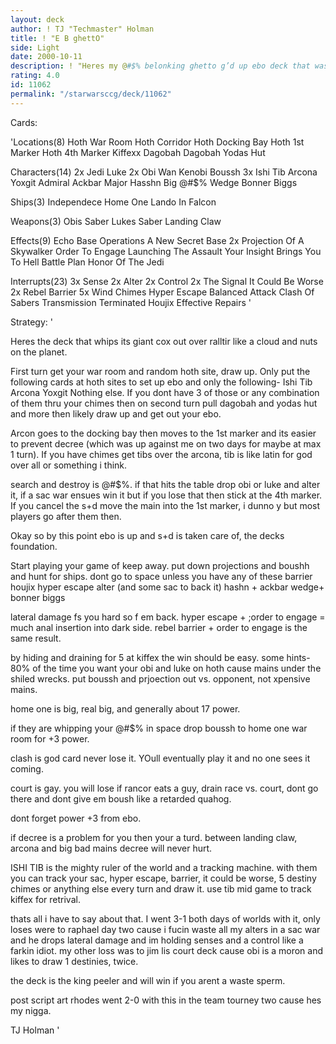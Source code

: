 ```yaml
---
layout: deck
author: ! TJ "Techmaster" Holman
title: ! "E B ghettO"
side: Light
date: 2000-10-11
description: ! "Heres my @#$% belonking ghetto g’d up ebo deck that was tha talk of the muthafucin town at dcon."
rating: 4.0
id: 11062
permalink: "/starwarsccg/deck/11062"
---
```

Cards: 

'Locations(8)
Hoth War Room
Hoth Corridor
Hoth Docking Bay
Hoth 1st Marker
Hoth 4th Marker
Kiffexx
Dagobah
Dagobah Yodas Hut

Characters(14)
2x Jedi Luke
2x Obi Wan Kenobi
Boussh
3x Ishi Tib
Arcona
Yoxgit
Admiral Ackbar
Major Hasshn
Big @#$% Wedge
Bonner Biggs

Ships(3)
Independece
Home One
Lando In Falcon

Weapons(3)
Obis Saber
Lukes Saber
Landing Claw

Effects(9)
Echo Base Operations
A New Secret Base
2x Projection Of A Skywalker
Order To Engage
Launching The Assault
Your Insight Brings You To Hell
Battle Plan
Honor Of The Jedi

Interrupts(23)
3x Sense
2x Alter
2x Control
2x The Signal
It Could Be Worse
2x Rebel Barrier
5x Wind Chimes
Hyper Escape
Balanced Attack
Clash Of Sabers
Transmission Terminated
Houjix
Effective Repairs '

Strategy: '

Heres the deck that whips its giant cox out over ralltir like a cloud and nuts on the planet.

First turn get your war room and random hoth site, draw up. Only put the following cards at hoth sites to set up ebo and only the following-
Ishi Tib
Arcona
Yoxgit
Nothing else. If you dont have 3 of those or any combination of them thru your chimes then on second turn pull dagobah and yodas hut and more then likely draw up and get out your ebo.

Arcon goes to the docking bay then moves to the 1st marker and its easier to prevent decree (which was up against me on two days for maybe at max 1 turn). If you have chimes get tibs over the arcona, tib is like latin for god over all or something i think.

search and destroy is @#$%. if that hits the table drop obi or luke and alter it, if a sac war ensues win it but if you lose that then stick at the 4th marker. If you cancel the s+d move the main into the 1st marker, i dunno y but most players go after them then.

Okay so by this point ebo is up and s+d is taken care of, the decks foundation.

Start playing your game of keep away. put down projections and boushh and hunt for ships. dont go to space unless you have any of these
barrier
houjix
hyper escape
alter (and some sac to back it)
hashn + ackbar
wedge+ bonner biggs

lateral damage fs you hard so f em back. hyper escape + ;order to engage = much anal insertion into dark side.	rebel barrier + order to engage is the same result.

by hiding and draining for 5 at kiffex the win should be easy.
some hints-
80% of the time you want your obi and luke on hoth cause mains under the shiled wrecks. put boussh and prjoection out vs. opponent, not xpensive mains.

home one is big, real big, and generally about 17 power.

if they are whipping your @#$% in space drop boussh to home one war room for +3 power.

clash is god card never lose it. YOull eventually play it and no one sees it coming.

court is gay. you will lose if rancor eats a guy, drain race vs. court, dont go there and dont give em boush like a retarded quahog.

dont forget power +3 from ebo.

if decree is a problem for you then your a turd.  between landing claw, arcona and big bad mains decree will never hurt.

ISHI TIB is the mighty ruler of the world and a tracking machine.  with them you can track your sac, hyper escape, barrier, it could be worse, 5 destiny chimes or anything else every turn and draw it.  use tib mid game to track kiffex for retrival.

thats all i have to say about that.
I went 3-1 both days of worlds with it, only loses were to raphael day two cause i fucin waste all my alters in a sac war and he drops lateral damage and im holding senses and a control like a farkin idiot.
my other loss was to jim lis court deck cause obi is a moron and likes to draw 1 destinies, twice.

the deck is the king peeler and will win if you arent a waste sperm.

post script art rhodes went 2-0 with this in the team tourney two cause hes my nigga.

TJ Holman '
